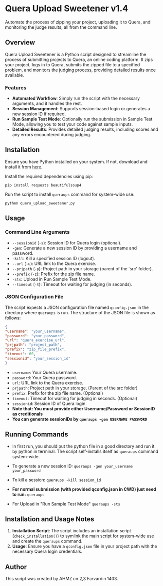 # Quera Upload Sweetener v1.4

Automate the process of zipping your project, uploading it to Quera, and monitoring the judge results, all from the command line.

## Overview

Quera Upload Sweetener is a Python script designed to streamline the process of submitting projects to Quera, an online coding platform. It zips your project, logs in to Quera, submits the zipped file to a specified problem, and monitors the judging process, providing detailed results once available.

### Features

- **Automated Workflow**: Simply run the script with the necessary arguments, and it handles the rest.
- **Session Management**: Supports session-based login or generates a new session ID if required.
- **Run Sample Test Mode**: Optionally run the submission in Sample Test Mode, allowing you to test your code against sample inputs.
- **Detailed Results**: Provides detailed judging results, including scores and any errors encountered during judging.

## Installation

Ensure you have Python installed on your system. If not, download and install it from [here](https://www.python.org/downloads/).

Install the required dependencies using pip:

```
pip install requests beautifulsoup4
```

Run the script to install `queraups` command for system-wide use:

```
python quera_upload_sweetener.py
```

## Usage

### Command Line Arguments

- `--sessionid` (`-s`): Session ID for Quera login (optional).
- `-gen`: Generate a new session ID by providing a username and password.
- `-kill`: Kill a specified session ID (logout).
- `--url` (`-u`): URL link to the Quera exercise.
- `--prjpath` (`-p`): Project path in your storage (parent of the 'src' folder).
- `--prefix` (`-z`): Prefix for the zip file name.
- `-sts`: Upload in Run Sample Test Mode.
- `--timeout` (`-t`): Timeout for waiting for judging (in seconds).

### JSON Configuration File
The script expects a JSON configuration file named `qconfig.json` in the directory where `queraups` is run. The structure of the JSON file is shown as follows:
```json
{
"username": "your_username",
"password": "your_password",
"url": "quera_exercise_url",
"prjpath": "project_path",
"prefix": "zip_file_prefix",
"timeout": 60,
"sessionid": "your_session_id"
}
```

- `username`: Your Quera username.
- `password`: Your Quera password.
- `url`: URL link to the Quera exercise.
- `prjpath`: Project path in your storage. (Parent of the src folder)
- `prefix`: Prefix for the zip file name. (Optional)
- `timeout`: Timeout for waiting for judging in seconds. (Optional)
- `sessionid`: Session ID of Quera login. 
- **Note that: You must provide either Username/Password or SessionID as creditionals**
- **You can generate sessionIDs by `queraups -gen USERNAME PASSWORD`**

## Running Commands

- In first run, you should put the python file in a good directory and run it by python in terminal. The script self-installs itself as `queraups` command system-wide.

- To generate a new session ID: ```queraups -gen your_username your_password```
- To kill a session: ```queraups -kill session_id```
- **For normal submission (with provided qconfig.json in CWD) just need to run:** ```queraups```
- For Upload in "Run Sample Test Mode" ```queraups -sts```

## Installation and Usage Notes

1. **Installation Script**: The script includes an installation script (`check_installation()`) to symlink the main script for system-wide use and create the `queraups` command.
2. **Usage**: Ensure you have a `qconfig.json` file in your project path with the necessary Quera login credentials.

## Author
This script was created by AHMZ on 2,3 Farvardin 1403.
